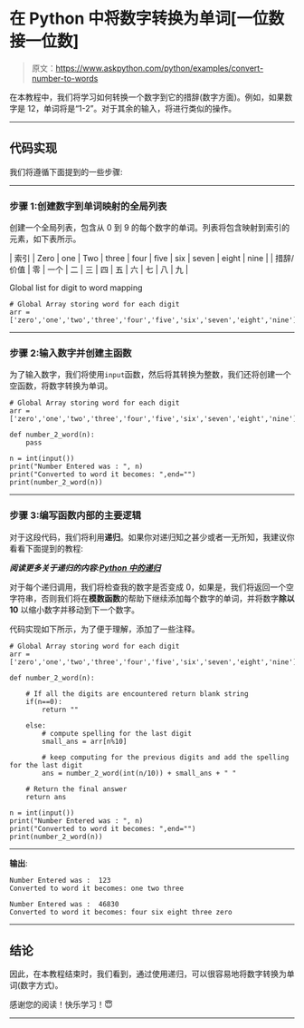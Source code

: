 # 在 Python 中将数字转换为单词[一位数接一位数]

> 原文：<https://www.askpython.com/python/examples/convert-number-to-words>

在本教程中，我们将学习如何转换一个数字到它的措辞(数字方面)。例如，如果数字是 12，单词将是“1-2”。对于其余的输入，将进行类似的操作。

* * *

## 代码实现

我们将遵循下面提到的一些步骤:

* * *

### 步骤 1:创建数字到单词映射的全局列表

创建一个全局列表，包含从 0 到 9 的每个数字的单词。列表将包含映射到索引的元素，如下表所示。

| 索引 | Zero | one | Two | three | four | five | six | seven | eight | nine |
| 措辞/价值 | 零 | 一个 | 二 | 三 | 四 | 五 | 六 | 七 | 八 | 九 |

Global list for digit to word mapping

```
# Global Array storing word for each digit
arr = ['zero','one','two','three','four','five','six','seven','eight','nine']

```

* * *

### 步骤 2:输入数字并创建主函数

为了输入数字，我们将使用`input`函数，然后将其转换为整数，我们还将创建一个空函数，将数字转换为单词。

```
# Global Array storing word for each digit
arr = ['zero','one','two','three','four','five','six','seven','eight','nine']

def number_2_word(n):
    pass

n = int(input())
print("Number Entered was : ", n)
print("Converted to word it becomes: ",end="")
print(number_2_word(n))

```

* * *

### 步骤 3:编写函数内部的主要逻辑

对于这段代码，我们将利用**递归**。如果你对递归知之甚少或者一无所知，我建议你看看下面提到的教程:

***阅读更多关于递归的内容:[Python 中的递归](https://www.askpython.com/python/python-recursion-function)***

对于每个递归调用，我们将检查我的数字是否变成 0，如果是，我们将返回一个空字符串，否则我们将在**模数函数**的帮助下继续添加每个数字的单词，并将数字**除以 10** 以缩小数字并移动到下一个数字。

代码实现如下所示，为了便于理解，添加了一些注释。

```
# Global Array storing word for each digit
arr = ['zero','one','two','three','four','five','six','seven','eight','nine']

def number_2_word(n):

    # If all the digits are encountered return blank string
    if(n==0):
        return ""

    else:
        # compute spelling for the last digit
        small_ans = arr[n%10]

        # keep computing for the previous digits and add the spelling for the last digit
        ans = number_2_word(int(n/10)) + small_ans + " "

    # Return the final answer
    return ans

n = int(input())
print("Number Entered was : ", n)
print("Converted to word it becomes: ",end="")
print(number_2_word(n))

```

* * *

**输出**:

```
Number Entered was :  123
Converted to word it becomes: one two three

```

```
Number Entered was :  46830
Converted to word it becomes: four six eight three zero 

```

* * *

## 结论

因此，在本教程结束时，我们看到，通过使用递归，可以很容易地将数字转换为单词(数字方式)。

感谢您的阅读！快乐学习！😇

* * *